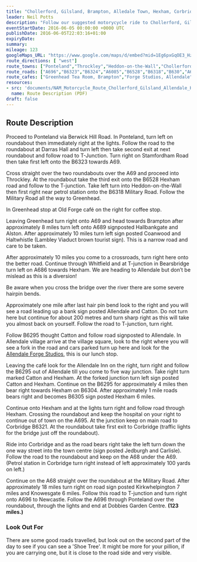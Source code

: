 ```yaml
---
title: "Chollerford, Gilsland, Brampton, Alledale Town, Hexham, Corbridge, West Woodburn"
leader: Neil Potts
description: "Follow our suggested motorycycle ride to Chollerford, Gilsland, Brampton, Alledale Town, Hexham, Corbridge, West Woodburn."
eventStartDate: 2016-06-05 00:00:00 +0000 UTC
publishDate: 2016-06-05T22:03:16+01:00
expiryDate:
summary:
mileage: 123
googleMaps_URL: "https://www.google.com/maps/d/embed?mid=1Eg6pxGqOE3_Hz0AwQNu_o2t4BM-GqbEQ"
route_directions: [ "west"]
route_towns: ["Ponteland","Throckley","Heddon-on-the-Wall","Chollerford","Greenhead","Hallbankgate","Midgeholm","Halton Lea Gate","Coanwood","Whitfield","Catton","Allendale","Hexham","Corbridge","Knowsgate","Belsay"]
route_roads: ["A696","B6323","B6324","A6085","B6528","B6318","B630","A689","A686","B6295","B6303","B6295","B6304","B6305","B6321","B6529","A68"]
route_cafes: ["Greenhead Tea Room, Brampton","Forge Studios, Allendale"]
resources:
- src: 'documents/NAM_Motorcycle_Route_Chollerford_Gilsland_Allendale_Hexham_Knowsgate.pdf'
  name: Route Description (PDF)
draft: false
---
```


## Route Description

Proceed to Ponteland via Berwick Hill Road. In Ponteland, turn left on roundabout then immediately right at the lights. Follow the road to the roundabout at Darras Hall and turn left then take second exit at next roundabout and follow road to T-Junction. Turn right on Stamfordham Road then take first left onto the B6323 towards A69.

Cross straight over the two roundabouts over the A69 and proceed into Throckley. At the roundabout take the third exit onto the B6528 Hexham road and follow to the T-junction. Take left turn into Heddon-on-the-Wall then first right near petrol station onto the B6318 Military Road. Follow the Military Road all the way to Greenhead.

In Greenhead stop at Old Forge café on the right for coffee stop.

Leaving Greenhead turn right onto A69 and head towards Brampton after approximately 8 miles turn left onto A689 signposted Hallbankgate and Alston. After approximately 10 miles turn left sign posted Coanwood and Haltwhistle (Lambley Viaduct brown tourist sign). This is a narrow road and care to be taken.

After approximately 10 miles you come to a crossroads, turn right here onto the better road. Continue through Whitfield and at T-junction in Bearsbridge turn left on A686 towards Hexham. We are heading to Allendale but don’t be mislead as this is a diversion!

Be aware when you cross the bridge over the river there are some severe hairpin bends.

Approximately one mile after last hair pin bend look to the right and you will see a road leading up a bank sign posted Allendale and Catton. Do not turn here but continue for about 200 metres and turn sharp right as this will take you almost back on yourself. Follow the road to T-junction, turn right.

Follow B6295 thought Catton and follow road signposted to Allendale. In Allendale village arrive at the village square, look to the right where you will see a fork in the road and cars parked turn up here and look for the [Allendale Forge Studios](https://www.allendaleforgestudios.co.uk/cafe "Go to Allendale Forge Studios website"), this is our lunch stop.

Leaving the café look for the Allendale Inn on the right, turn right and follow the B6295 out of Allendale till you come to five way junction. Take right turn marked Catton and Hexham. At the forked junction turn left sign posted Catton and Hexham. Continue on the B6295 for approximately 4 miles then bear right towards Hexham on B6304. After approximately 1 mile roads bears right and becomes B6305 sign posted Hexham 6 miles.

Continue onto Hexham and at the lights turn right and follow road through Hexham. Crossing the roundabout and keep the hospital on your right to continue out of town on the A695. At the junction keep on main road to Corbridge B6321. At the roundabout take first exit to Corbridge (traffic lights for the bridge just off the roundabout).

Ride into Corbridge and as the road bears right take the left turn down the one way street into the town centre (sign posted Jedburgh and Carlisle). Follow the road to the roundabout and keep on the A68 under the A69. (Petrol station in Corbridge turn right instead of left approximately 100 yards on left.)

Continue on the A68 straight over the roundabout at the Military Road. After approximately 18 miles turn right on road sign posted Kirkwhelpington 7 miles and Knowesgate 6 miles. Follow this road to T-junction and turn right onto A696 to Newcastle. Follow the A696 through Ponteland over the roundabout, through the lights and end at Dobbies Garden Centre. **(123 miles.)**

### Look Out For

There are some good roads travelled, but look out on the second part of the day to see if you can see a 'Shoe Tree'. It might be more for your pillion, if you are carrying one, but it is close to the road side and very visible.

